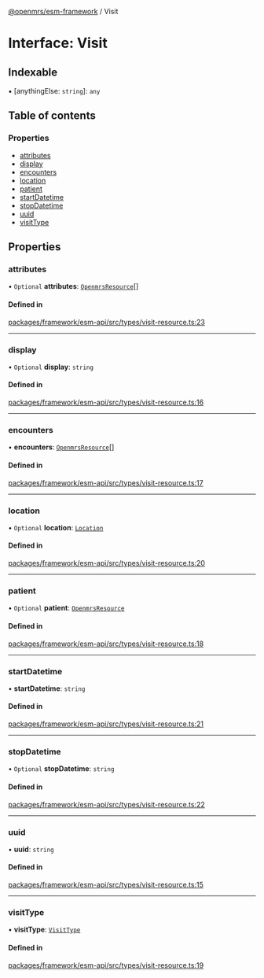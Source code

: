 [@openmrs/esm-framework](../API.md) / Visit

# Interface: Visit

## Indexable

▪ [anythingElse: `string`]: `any`

## Table of contents

### Properties

- [attributes](Visit.md#attributes)
- [display](Visit.md#display)
- [encounters](Visit.md#encounters)
- [location](Visit.md#location)
- [patient](Visit.md#patient)
- [startDatetime](Visit.md#startdatetime)
- [stopDatetime](Visit.md#stopdatetime)
- [uuid](Visit.md#uuid)
- [visitType](Visit.md#visittype)

## Properties

### attributes

• `Optional` **attributes**: [`OpenmrsResource`](OpenmrsResource.md)[]

#### Defined in

[packages/framework/esm-api/src/types/visit-resource.ts:23](https://github.com/openmrs/openmrs-esm-core/blob/master/packages/framework/esm-api/src/types/visit-resource.ts#L23)

___

### display

• `Optional` **display**: `string`

#### Defined in

[packages/framework/esm-api/src/types/visit-resource.ts:16](https://github.com/openmrs/openmrs-esm-core/blob/master/packages/framework/esm-api/src/types/visit-resource.ts#L16)

___

### encounters

• **encounters**: [`OpenmrsResource`](OpenmrsResource.md)[]

#### Defined in

[packages/framework/esm-api/src/types/visit-resource.ts:17](https://github.com/openmrs/openmrs-esm-core/blob/master/packages/framework/esm-api/src/types/visit-resource.ts#L17)

___

### location

• `Optional` **location**: [`Location`](Location.md)

#### Defined in

[packages/framework/esm-api/src/types/visit-resource.ts:20](https://github.com/openmrs/openmrs-esm-core/blob/master/packages/framework/esm-api/src/types/visit-resource.ts#L20)

___

### patient

• `Optional` **patient**: [`OpenmrsResource`](OpenmrsResource.md)

#### Defined in

[packages/framework/esm-api/src/types/visit-resource.ts:18](https://github.com/openmrs/openmrs-esm-core/blob/master/packages/framework/esm-api/src/types/visit-resource.ts#L18)

___

### startDatetime

• **startDatetime**: `string`

#### Defined in

[packages/framework/esm-api/src/types/visit-resource.ts:21](https://github.com/openmrs/openmrs-esm-core/blob/master/packages/framework/esm-api/src/types/visit-resource.ts#L21)

___

### stopDatetime

• `Optional` **stopDatetime**: `string`

#### Defined in

[packages/framework/esm-api/src/types/visit-resource.ts:22](https://github.com/openmrs/openmrs-esm-core/blob/master/packages/framework/esm-api/src/types/visit-resource.ts#L22)

___

### uuid

• **uuid**: `string`

#### Defined in

[packages/framework/esm-api/src/types/visit-resource.ts:15](https://github.com/openmrs/openmrs-esm-core/blob/master/packages/framework/esm-api/src/types/visit-resource.ts#L15)

___

### visitType

• **visitType**: [`VisitType`](VisitType.md)

#### Defined in

[packages/framework/esm-api/src/types/visit-resource.ts:19](https://github.com/openmrs/openmrs-esm-core/blob/master/packages/framework/esm-api/src/types/visit-resource.ts#L19)
